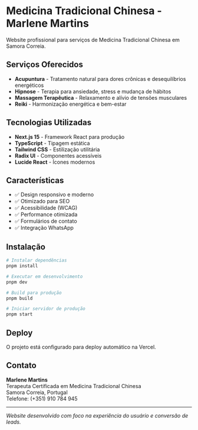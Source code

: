 # Medicina Tradicional Chinesa - Marlene Martins

Website profissional para serviços de Medicina Tradicional Chinesa em Samora Correia.

## Serviços Oferecidos

- **Acupuntura** - Tratamento natural para dores crônicas e desequilíbrios energéticos
- **Hipnose** - Terapia para ansiedade, stress e mudança de hábitos
- **Massagem Terapêutica** - Relaxamento e alívio de tensões musculares
- **Reiki** - Harmonização energética e bem-estar

## Tecnologias Utilizadas

- **Next.js 15** - Framework React para produção
- **TypeScript** - Tipagem estática
- **Tailwind CSS** - Estilização utilitária
- **Radix UI** - Componentes acessíveis
- **Lucide React** - Ícones modernos

## Características

- ✅ Design responsivo e moderno
- ✅ Otimizado para SEO
- ✅ Acessibilidade (WCAG)
- ✅ Performance otimizada
- ✅ Formulários de contato
- ✅ Integração WhatsApp

## Instalação

```bash
# Instalar dependências
pnpm install

# Executar em desenvolvimento
pnpm dev

# Build para produção
pnpm build

# Iniciar servidor de produção
pnpm start
```

## Deploy

O projeto está configurado para deploy automático na Vercel.

## Contato

**Marlene Martins**  
Terapeuta Certificada em Medicina Tradicional Chinesa  
Samora Correia, Portugal  
Telefone: (+351) 910 784 945

---

*Website desenvolvido com foco na experiência do usuário e conversão de leads.*